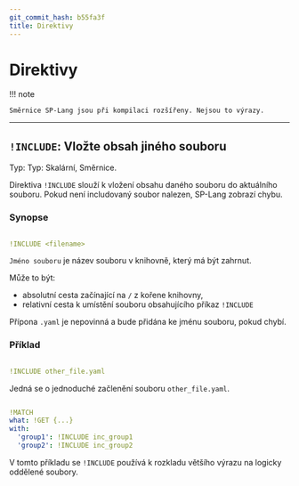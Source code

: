 ```yaml
---
git_commit_hash: b55fa3f
title: Direktivy
---
```


# Direktivy

!!! note

	Směrnice SP-Lang jsou při kompilaci rozšířeny. Nejsou to výrazy.
	

--- 

## `!INCLUDE`: Vložte obsah jiného souboru 

Typ: Typ: Skalární, Směrnice.

Direktiva `!INCLUDE` slouží k vložení obsahu daného souboru do aktuálního souboru.
Pokud není includovaný soubor nalezen, SP-Lang zobrazí chybu.


### Synopse
```yaml

!INCLUDE <filename>
```

`Jméno souboru` je název souboru v knihovně, který má být zahrnut.

Může to být:

* absolutní cesta začínající na `/` z kořene knihovny,
* relativní cesta k umístění souboru obsahujícího příkaz `!INCLUDE`
  
Přípona `.yaml` je nepovinná a bude přidána ke jménu souboru, pokud chybí.

### Příklad
```yaml

!INCLUDE other_file.yaml
```

Jedná se o jednoduché začlenění souboru `other_file.yaml`.
  
```yaml

!MATCH
what: !GET {...}
with:
  'group1': !INCLUDE inc_group1
  'group2': !INCLUDE inc_group2
```

V tomto příkladu se `!INCLUDE` používá k rozkladu většího výrazu na logicky oddělené soubory.
